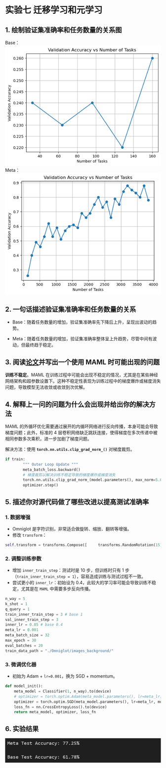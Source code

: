 # 实验七 迁移学习和元学习

## 1. 绘制验证集准确率和任务数量的关系图

Base：
![](./figures/1.png)
Meta：
![](./figures/2.png)

## 2. 一句话描述验证集准确率和任务数量的关系

- Base：随着任务数量的增加，验证集准确率先下降后上升，呈现出波动的趋势。

- Meta：随着任务数量的增加，验证集准确率整体呈上升趋势，尽管中间有波动，但最终趋于稳定。

## 3. 阅读[论文](https://arxiv.org/abs/1810.09502)并写出一个使用 MAML 时可能出现的问题

**训练不稳定**。MAML 在训练过程中可能会出现不稳定的情况，尤其是在某些神经网络架构和超参数设置下。这种不稳定性表现为训练过程中的梯度爆炸或梯度消失问题，导致模型无法收敛或收敛到次优解。

## 4. 解释上一问的问题为什么会出现并给出你的解决方法

MAML 的外循环优化需要通过展开的内循环网络进行反向传播，本身可能会导致梯度问题；此外，标准的 4 层卷积网络缺乏跳跃连接，使得梯度在多次传递中被相同参数多次乘积，进一步加剧了梯度问题。

解决方法：使用 **`torch.nn.utils.clip_grad_norm_()`** 对梯度裁剪。

```python
if train:
        """ Outer Loop Update """
        meta_batch_loss.backward()
        # 梯度裁剪以解决训练不稳定导致的梯度爆炸或梯度消失
        torch.nn.utils.clip_grad_norm_(model.parameters(), max_norm=5.0)
        optimizer.step()
```

## 5. 描述你对源代码做了哪些改进以提高测试准确率

### 1. 数据增强

- Omniglot 是字符识别，非常适合做旋转、缩放、翻转等增强。
- 修改 `transform`：

```python
self.transform = transforms.Compose([     transforms.RandomRotation(15),     transforms.ToTensor() ])
```

### 2. 调整训练参数

- 增加 `inner_train_step`：测试时是 10 步，但训练时只有 1 步（`train_inner_train_step = 1`），容易造成训练与测试过程不一致。
- 尝试更小的 `inner_lr`：初始设为 0.4，此较大的学习率可能会导致训练不稳定，尤其是在 `MAML` 中需要多步反向传播。

```python
n_way = 5
k_shot = 1
q_query = 1
train_inner_train_step = 3 # base 1
val_inner_train_step = 3
inner_lr = 0.05 # base 0.4
meta_lr = 0.001
meta_batch_size = 32
max_epoch = 30
eval_batches = 20
train_data_path = "./Omniglot/images_background/"
```

### 3. 微调优化器

- 初始为 Adam + `lr=0.001`，换为 SGD + momentum。

```python
def model_init():
    meta_model = Classifier(1, n_way).to(device)
    # optimizer = torch.optim.Adam(meta_model.parameters(), lr=meta_lr)
    optimizer = torch.optim.SGD(meta_model.parameters(), lr=meta_lr, momentum=0.9)
    loss_fn = nn.CrossEntropyLoss().to(device)
    return meta_model, optimizer, loss_fn
```

## 6. 实验结果

![](./figures/3.png)
